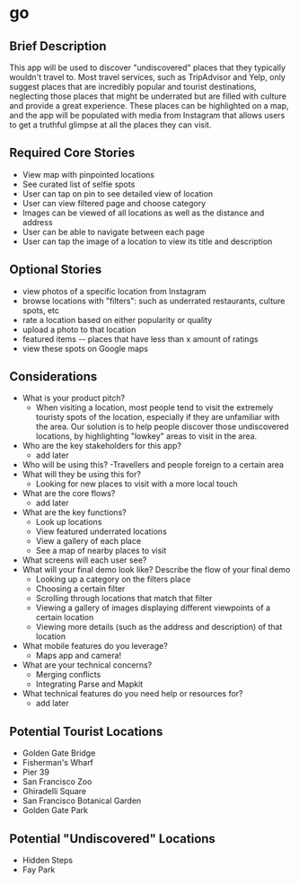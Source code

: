 # go

## Brief Description
This app will be used to discover "undiscovered" places that they typically wouldn't travel to. Most travel services, such as TripAdvisor and Yelp, only suggest places that are incredibly popular and tourist destinations, neglecting those places that might be underrated but are filled with culture and provide a great experience. These places can be highlighted on a map, and the app will be populated with media from Instagram that allows users to get a truthful glimpse at all the places they can visit.

## Required Core Stories
- View map with pinpointed locations
- See curated list of selfie spots
- User can tap on pin to see detailed view of location
- User can view filtered page and choose category
- Images can be viewed of all locations as well as the distance and address
- User can be able to navigate between each page 
- User can tap the image of a location to view its title and description

## Optional Stories
- view photos of a specific location from Instagram
- browse locations with "filters": such as underrated restaurants, culture spots, etc
- rate a location based on either popularity or quality
- upload a photo to that location
- featured items -- places that have less than x amount of ratings
- view these spots on Google maps

## Considerations
- What is your product pitch?
  - When visiting a location, most people tend to visit the extremely touristy spots of the location, especially if they are unfamiliar with the area. Our solution is to help people discover those undiscovered locations, by highlighting "lowkey" areas to visit in the area. 
- Who are the key stakeholders for this app? 
  - add later
- Who will be using this?
  -Travellers and people foreign to a certain area
- What will they be using this for?
  - Looking for new places to visit with a more local touch
- What are the core flows?
  - add later
- What are the key functions?
  - Look up locations
  - View featured underrated locations
  - View a gallery of each place
  - See a map of nearby places to visit
- What screens will each user see?
- What will your final demo look like?
Describe the flow of your final demo
  - Looking up a category on the filters place
  - Choosing a certain filter 
  - Scrolling through locations that match that filter
  - Viewing a gallery of images displaying different viewpoints of a certain location
  - Viewing more details (such as the address and description) of that location
- What mobile features do you leverage?
  - Maps app and camera!
- What are your technical concerns?
  - Merging conflicts
  - Integrating Parse and Mapkit
- What technical features do you need help or resources for?
  - add later

## Potential Tourist Locations 
- Golden Gate Bridge
- Fisherman's Wharf
- Pier 39
- San Francisco Zoo
- Ghiradelli Square
- San Francisco Botanical Garden
- Golden Gate Park

## Potential "Undiscovered" Locations
- Hidden Steps
- Fay Park
